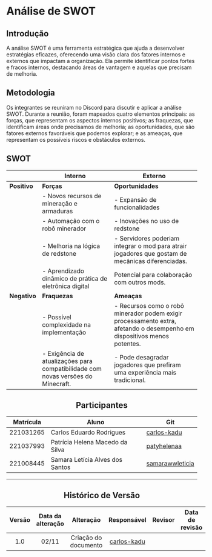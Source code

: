 # Análise de SWOT

## Introdução

A análise SWOT é uma ferramenta estratégica que ajuda a desenvolver estratégias eficazes, oferecendo uma visão clara dos fatores internos e externos que impactam a organização. Ela permite identificar pontos fortes e fracos internos, destacando áreas de vantagem e aquelas que precisam de melhoria.

## Metodologia

Os integrantes se reuniram no Discord para discutir e aplicar a análise SWOT. Durante a reunião, foram mapeados quatro elementos principais: as forças, que representam os aspectos internos positivos; as fraquezas, que identificam áreas onde precisamos de melhoria; as oportunidades, que são fatores externos favoráveis que podemos explorar; e as ameaças, que representam os possíveis riscos e obstáculos externos.


## SWOT

|               | **Interno**                          | **Externo**                        |
|---------------|--------------------------------------|------------------------------------|
| **Positivo**  | **Forças**                           | **Oportunidades**                  |
|               | - Novos recursos de mineração e armaduras | - Expansão de funcionalidades  |
|               | - Automação com o robô minerador     | - Inovações no uso de redstone |
|               | - Melhoria na lógica de redstone     | - Servidores poderiam integrar o mod para atrair jogadores que gostam de mecânicas diferenciadas.  |
|               | - Aprendizado dinâmico de prática de eletrônica digital| Potencial para colaboração com outros mods. |
| **Negativo**  | **Fraquezas**                        | **Ameaças**                        |
|               | - Possível complexidade na implementação   | - Recursos como o robô minerador podem exigir processamento extra, afetando o desempenho em dispositivos menos potentes.  |
|               | - Exigência de atualizações para compatibilidade com novas versões do Minecraft. | - Pode desagradar jogadores que prefiram uma experiência mais tradicional.         |



<center>

## Participantes

</center>

<div style="margin: 0 auto; width: fit-content;">

| Matrícula | Aluno                           | Git                                           |
| --------- | ------------------------------- | --------------------------------------------- |
| 221031265 | Carlos Eduardo Rodrigues        | [carlos-kadu](https://github.com/carlos-kadu) |
| 221037993 | Patrícia Helena Macedo da Silva | [patyhelenaa](https://github.com/patyhelenaa) |
| 221008445 | Samara Letícia Alves dos Santos | [samarawwleticia](https://github.com/samarawwleticia)         |

</div>

---

<center>

## Histórico de Versão

</center>

<div style="margin: 0 auto; width: fit-content;">

| Versão | Data da alteração |      Alteração       |                  Responsável                  | Revisor | Data de revisão |
| :----: | :---------------: | :------------------: | :-------------------------------------------: | :-----: | :-------------: |
|  1.0   |       02/11       | Criação do documento | [carlos-kadu](https://github.com/carlos-kadu) |         |                 |
